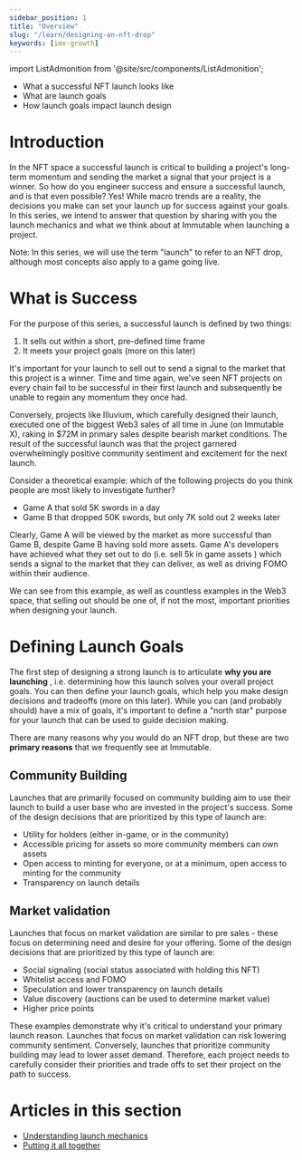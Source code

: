 ```yaml
---
sidebar_position: 1
title: "Overview"
slug: "/learn/designing-an-nft-drop"
keywords: [imx-growth]
---
```


import ListAdmonition from '@site/src/components/ListAdmonition';

<ListAdmonition>
    <ul>
        <li>What a successful NFT launch looks like</li>
        <li> What are launch goals</li>
        <li> How launch goals impact launch design </li>
     </ul>
</ListAdmonition>

# Introduction

In the NFT space a successful launch is critical to building a project's long-term momentum and sending the market a signal that your project is a winner. So how do you engineer success and ensure a successful launch, and is that even possible? Yes! While macro trends are a reality, the decisions you make can set your launch up for success against your goals. In this series, we intend to answer that question by sharing with you the launch mechanics and what we think about at Immutable when launching a project.

Note: In this series, we will use the term "launch" to refer to an NFT drop, although most concepts also apply to a game going live.

# What is Success

For the purpose of this series, a successful launch is defined by two things:

1. It sells out within a short, pre-defined time frame
2. It meets your project goals (more on this later)

It's important for your launch to sell out to send a signal to the market that this project is a winner. Time and time again, we've seen NFT projects on every chain fail to be successful in their first launch and subsequently be unable to regain any momentum they once had.

Conversely, projects like Illuvium, which carefully designed their launch, executed one of the biggest Web3 sales of all time in June (on Immutable X), raking in $72M in primary sales despite bearish market conditions. The result of the successful launch was that the project garnered overwhelmingly positive community sentiment and excitement for the next launch.

Consider a theoretical example: which of the following projects do you think people are most likely to investigate further?

- Game A that sold 5K swords in a day
- Game B that dropped 50K swords, but only 7K sold out 2 weeks later

Clearly, Game A will be viewed by the market as more successful than Game B, despite Game B having sold more assets. Game A's developers have achieved what they set out to do (i.e. sell 5k in game assets ) which sends a signal to the market that they can deliver, as well as driving FOMO within their audience.

We can see from this example, as well as countless examples in the Web3 space, that selling out should be one of, if not the most, important priorities when designing your launch.

# Defining Launch Goals

The first step of designing a strong launch is to articulate **why you are launching** , i.e. determining how this launch solves your overall project goals. You can then define your launch goals, which help you make design decisions and tradeoffs (more on this later). While you can (and probably should) have a mix of goals, it's important to define a "north star" purpose for your launch that can be used to guide decision making.

There are many reasons why you would do an NFT drop, but these are two **primary reasons** that we frequently see at Immutable.

## Community Building

Launches that are primarily focused on community building aim to use their launch to build a user base who are invested in the project's success. Some of the design decisions that are prioritized by this type of launch are:

- Utility for holders (either in-game, or in the community)
- Accessible pricing for assets so more community members can own assets
- Open access to minting for everyone, or at a minimum, open access to minting for the community
- Transparency on launch details

## Market validation

Launches that focus on market validation are similar to pre sales - these focus on determining need and desire for your offering. Some of the design decisions that are prioritized by this type of launch are:

- Social signaling (social status associated with holding this NFT)
- Whitelist access and FOMO
- Speculation and lower transparency on launch details
- Value discovery (auctions can be used to determine market value)
- Higher price points

These examples demonstrate why it's critical to understand your primary launch reason. Launches that focus on market validation can risk lowering community sentiment. Conversely, launches that prioritize community building may lead to lower asset demand. Therefore, each project needs to carefully consider their priorities and trade offs to set their project on the path to success.

# Articles in this section

- [Understanding launch mechanics](understanding-launch-mechanics)
- [Putting it all together](putting-it-all-together)

